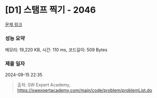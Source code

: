 # [D1] 스탬프 찍기 - 2046 

[문제 링크](https://swexpertacademy.com/main/code/problem/problemDetail.do?contestProbId=AV5QKdT6AyYDFAUq) 

### 성능 요약

메모리: 19,220 KB, 시간: 110 ms, 코드길이: 509 Bytes

### 제출 일자

2024-09-15 22:35



> 출처: SW Expert Academy, https://swexpertacademy.com/main/code/problem/problemList.do